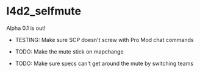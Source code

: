 l4d2_selfmute
=============
Alpha 0.1 is out!

* TESTING: Make sure SCP doesn't screw with Pro Mod chat commands

* TODO: Make the mute stick on mapchange
* TODO: Make sure specs can't get around the mute by switching teams